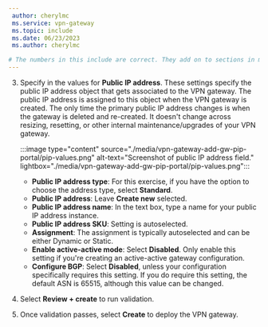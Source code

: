 ```yaml
---
 author: cherylmc
 ms.service: vpn-gateway
 ms.topic: include
 ms.date: 06/23/2023
 ms.author: cherylmc

# The numbers in this include are correct. They add on to sections in multiple articles that are already numbered.
---
```

3. Specify in the values for **Public IP address**. These settings specify the public IP address object that gets associated to the VPN gateway. The public IP address is assigned to this object when the VPN gateway is created. The only time the primary public IP address changes is when the gateway is deleted and re-created. It doesn't change across resizing, resetting, or other internal maintenance/upgrades of your VPN gateway.

   :::image type="content" source="./media/vpn-gateway-add-gw-pip-portal/pip-values.png" alt-text="Screenshot of public IP address field." lightbox="./media/vpn-gateway-add-gw-pip-portal/pip-values.png":::

     * **Public IP address type**: For this exercise, if you have the option to choose the address type, select **Standard**.
     * **Public IP address**: Leave **Create new** selected.
     * **Public IP address name**: In the text box, type a name for your public IP address instance.
     * **Public IP address SKU**: Setting is autoselected.
     * **Assignment**: The assignment is typically autoselected and can be either Dynamic or Static.
     * **Enable active-active mode**: Select **Disabled**. Only enable this setting if you're creating an active-active gateway configuration.
     * **Configure BGP**: Select **Disabled**, unless your configuration specifically requires this setting. If you do require this setting, the default ASN is 65515, although this value can be changed.
4. Select **Review + create** to run validation.
5. Once validation passes, select **Create** to deploy the VPN gateway.